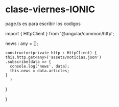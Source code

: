 # clase-viernes-IONIC



page.ts es para escribir los codigos

import { HttpClient } from '@angular/common/http';

   news : any = [];

    constructor(private http : HttpClient) {
    this.http.get<any>('assets/noticias.json')
    .subscribe(data => {
      console.log('news', data);
      this.news = data.articles;
    }
      )
  }

}





